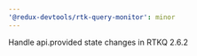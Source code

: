 ```yaml
---
'@redux-devtools/rtk-query-monitor': minor
---
```


Handle api.provided state changes in RTKQ 2.6.2
